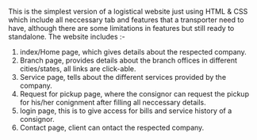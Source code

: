 This is the simplest version of a logistical website just using HTML & CSS which include all neccessary tab and features that a transporter need to have, although there are some limitations in features but still ready to standalone.
The website includes :- 
1. index/Home page, which gives details about the respected company.
2. Branch page, provides details about the branch offices in different cities/states, all links are click-able.
3. Service page, tells about the different services provided by the company.
4. Request for pickup page, where the consignor can request the pickup for his/her conignment after filling all neccessary details.
5. login page, this is to give access for bills and service history of a consignor.
6. Contact page, client can ontact the respected company.   
